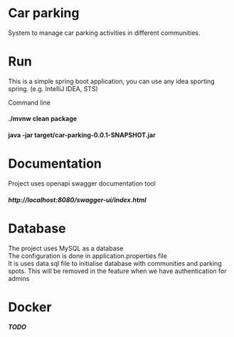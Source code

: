 # Car parking

System to manage car parking activities in different communities.


# Run
This is a simple spring boot application, you can use any idea sporting spring. (e.g. IntelliJ IDEA, STS)

Command line 
#### ./mvnw clean package
#### java -jar target/car-parking-0.0.1-SNAPSHOT.jar


# Documentation
Project uses openapi swagger documentation tool
##### http://localhost:8080/swagger-ui/index.html


# Database
The project uses MySQL as a database <br/>
The configuration is done in application.properties file <br/>
It is uses data.sql file to initialise database with communities and parking spots. This will be removed in the feature when we have authentication for admins  


# Docker
##### TODO